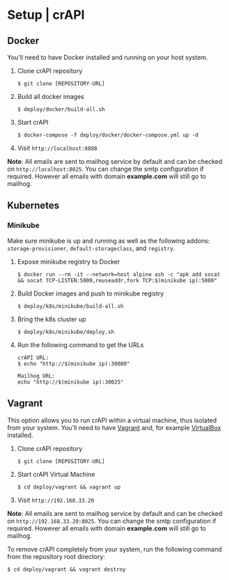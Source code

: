Setup | crAPI
=============

## Docker

You'll need to have Docker installed and running on your host system.

1. Clone crAPI repository
    ```
    $ git clone [REPOSITORY-URL]
    ```
2. Build all docker images
    ```
    $ deploy/docker/build-all.sh
    ```
3. Start crAPI
    ```
    $ docker-compose -f deploy/docker/docker-compose.yml up -d
    ```
4. Visit `http://localhost:8888`

**Note**: All emails are sent to mailhog service by default and can be checked on `http://localhost:8025`.
You can change the smtp configuration if required. However all emails with domain **example.com** will still go to mailhog.


## Kubernetes 

###  Minikube

Make sure minikube is up and running as well as the following addons:
`storage-provisioner`, `default-storageclass`, and `registry`.

1. Expose minikube registry to Docker

    ```
    $ docker run --rm -it --network=host alpine ash -c "apk add socat && socat TCP-LISTEN:5000,reuseaddr,fork TCP:$(minikube ip):5000"
    ```
2. Build Docker images and push to minikube registry

    ```
    $ deploy/k8s/minikube/build-all.sh
    ```
3. Bring the k8s cluster up

    ```
    $ deploy/k8s/minikube/deploy.sh
    ```

4. Run the following command to get the URLs
    ```
    crAPI URL:
    $ echo "http://$(minikube ip):30080"
    ```
    ```
    Mailhog URL:
    echo "http://$(minikube ip):30025"
    ```

## Vagrant

This option allows you to run crAPI within a virtual machine, thus isolated from
your system. You'll need to have [Vagrant] and, for example [VirtualBox] installed.

1. Clone crAPI repository
    ```
    $ git clone [REPOSITORY-URL]
    ```
2. Start crAPI Virtual Machine
    ```
    $ cd deploy/vagrant && vagrant up
    ```
3. Visit `http://192.168.33.20`

**Note**: All emails are sent to mailhog service by default and can be checked on `http://192.168.33.20:8025`.
You can change the smtp configuration if required. However all emails with domain **example.com** will still go to mailhog.

To remove crAPI completely from your system, run the following command from the repository root directory:

```
$ cd deploy/vagrant && vagrant destroy
```

[Vagrant]: https://www.vagrantup.com/downloads
[VirtualBox]: https://www.virtualbox.org/wiki/Downloads
